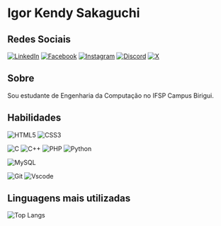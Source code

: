 # Igor Kendy Sakaguchi
## Redes Sociais
[![LinkedIn](https://img.shields.io/badge/LinkedIn-0077B5?style=for-the-badge&logo=linkedin&logoColor=white)](https://www.linkedin.com/in/igorsakaguchi/) 
[![Facebook](https://img.shields.io/badge/Facebook-1877F2?style=for-the-badge&logo=facebook&logoColor=white)](https://www.facebook.com/igorsakaguchii/)
[![Instagram](https://img.shields.io/badge/-Instagram-%23E4405F?style=for-the-badge&logo=instagram&logoColor=white)](https://www.instagram.com/igorkendy14/)
[![Discord](https://img.shields.io/badge/Discord-7289DA?style=for-the-badge&logo=discord&logoColor=white)](https://discord.com/channels/igor.knd/)
[![X](https://img.shields.io/badge/X-000?style=for-the-badge&logo=x)](https://x.com/SEUUSERNAME)

## Sobre
Sou estudante de Engenharia da Computação no IFSP Campus Birigui. 
## Habilidades
![HTML5](https://img.shields.io/badge/HTML5-E34F26?style=for-the-badge&logo=html5&logoColor=white)
![CSS3](https://img.shields.io/badge/CSS3-1572B6?style=for-the-badge&logo=css3&logoColor=white)

![C](https://img.shields.io/badge/C-00599C?style=for-the-badge&logo=c&logoColor=white)
![C++](https://img.shields.io/badge/C%2B%2B-00599C?style=for-the-badge&logo=c%2B%2B&logoColor=white)
![PHP](https://img.shields.io/badge/PHP-777BB4?style=for-the-badge&logo=php&logoColor=white)
![Python](https://img.shields.io/badge/python-3670A0?style=for-the-badge&logo=python&logoColor=ffdd54)

![MySQL](https://img.shields.io/badge/MySQL-00000F?style=for-the-badge&logo=mysql&logoColor=white)

![Git](https://img.shields.io/badge/GIT-E44C30?style=for-the-badge&logo=git&logoColor=white)
![Vscode](https://img.shields.io/badge/Vscode-007ACC?style=for-the-badge&logo=visual-studio-code&logoColor=white)
## Linguagens mais utilizadas
![Top Langs](https://github-readme-stats-git-masterrstaa-rickstaa.vercel.app/api/top-langs/?username=IgorKendyS&bg_color=000&border_color=30A3DC&title_color=E94D5F&text_color=FFF)